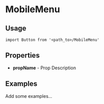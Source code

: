# MobileMenu

## Usage

```
import Button from '<path_to>/MobileMenu'
```

## Properties

- **propName** - Prop Description

## Examples

Add some examples...
